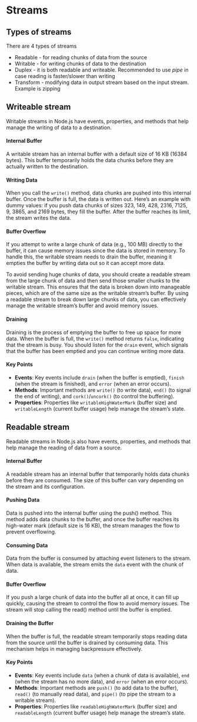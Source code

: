 # Streams

## Types of streams

There are 4 types of streams

- Readable - for reading chunks of data from the source
- Writable - for writing chunks of data to the destination
- Duplex - it is both readable and writeable. Recommended to use _pipe_ in case reading is faster/slower than writing
- Transform - modifying data in output stream based on the input stream. Example is zipping

## Writeable stream

Writable streams in Node.js have events, properties, and methods that help manage the writing of data to a destination.

#### Internal Buffer

A writable stream has an internal buffer with a default size of 16 KB (16384 bytes). This buffer temporarily holds the data chunks before they are actually written to the destination.

#### Writing Data

When you call the `write()` method, data chunks are pushed into this internal buffer. Once the buffer is full, the data is written out. Here’s an example with dummy values: if you push data chunks of sizes 323, 149, 428, 2316, 7125, 9, 3865, and 2169 bytes, they fill the buffer. After the buffer reaches its limit, the stream writes the data.

#### Buffer Overflow

If you attempt to write a large chunk of data (e.g., 100 MB) directly to the buffer, it can cause memory issues since the data is stored in memory. To handle this, the writable stream needs to drain the buffer, meaning it empties the buffer by writing data out so it can accept more data.

To avoid sending huge chunks of data, you should create a readable stream from the large chunk of data and then send those smaller chunks to the writable stream. This ensures that the data is broken down into manageable pieces, which are of the same size as the writable stream’s buffer. By using a readable stream to break down large chunks of data, you can effectively manage the writable stream’s buffer and avoid memory issues.

#### Draining

Draining is the process of emptying the buffer to free up space for more data. When the buffer is full, the `write()` method returns `false`, indicating that the stream is busy. You should listen for the `drain` event, which signals that the buffer has been emptied and you can continue writing more data.

#### Key Points

- **Events**: Key events include `drain` (when the buffer is emptied), `finish` (when the stream is finished), and `error` (when an error occurs).
- **Methods**: Important methods are `write()` (to write data), `end()` (to signal the end of writing), and `cork()`/`uncork()` (to control the buffering).
- **Properties**: Properties like `writableHighWaterMark` (buffer size) and `writableLength` (current buffer usage) help manage the stream’s state.

## Readable stream

Readable streams in Node.js also have events, properties, and methods that help manage the reading of data from a source.

#### Internal Buffer

A readable stream has an internal buffer that temporarily holds data chunks before they are consumed. The size of this buffer can vary depending on the stream and its configuration.

#### Pushing Data

Data is pushed into the internal buffer using the push() method. This method adds data chunks to the buffer, and once the buffer reaches its high-water mark (default size is 16 KB), the stream manages the flow to prevent overflowing.

#### Consuming Data

Data from the buffer is consumed by attaching event listeners to the stream. When data is available, the stream emits the `data` event with the chunk of data.

#### Buffer Overflow

If you push a large chunk of data into the buffer all at once, it can fill up quickly, causing the stream to control the flow to avoid memory issues. The stream will stop calling the read() method until the buffer is emptied.

#### Draining the Buffer

When the buffer is full, the readable stream temporarily stops reading data from the source until the buffer is drained by consuming data. This mechanism helps in managing backpressure effectively.

#### Key Points

- **Events**: Key events include `data` (when a chunk of data is available), `end` (when the stream has no more data), and `error` (when an error occurs).
- **Methods**: Important methods are `push()` (to add data to the buffer), `read()` (to manually read data), and `pipe()` (to pipe the stream to a writable stream).
- **Properties**: Properties like `readableHighWaterMark` (buffer size) and `readableLength` (current buffer usage) help manage the stream’s state.
